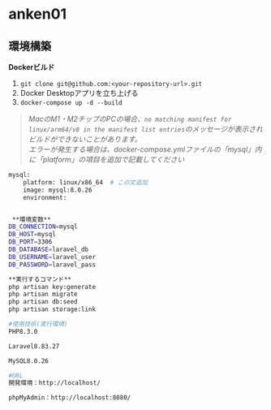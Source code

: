 # anken01

## 環境構築

**Dockerビルド**
1. `git clone git@github.com:<your-repository-url>.git`
2. Docker Desktopアプリを立ち上げる
3. `docker-compose up -d --build`

> *MacのM1・M2チップのPCの場合、`no matching manifest for linux/arm64/v8 in the manifest list entries`のメッセージが表示されビルドができないことがあります。  
エラーが発生する場合は、docker-compose.ymlファイルの「mysql」内に「platform」の項目を追加で記載してください*

```bash
mysql:
    platform: linux/x86_64  # この文追加
    image: mysql:8.0.26
    environment:


 **環境変数**
DB_CONNECTION=mysql
DB_HOST=mysql
DB_PORT=3306
DB_DATABASE=laravel_db
DB_USERNAME=laravel_user
DB_PASSWORD=laravel_pass

**実行するコマンド**
php artisan key:generate
php artisan migrate
php artisan db:seed
php artisan storage:link

#使用技術(実行環境)
PHP8.3.0

Laravel8.83.27

MySQL8.0.26

#URL
開発環境：http://localhost/

phpMyAdmin：http://localhost:8080/